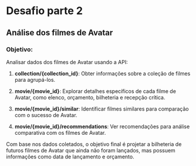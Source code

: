 # Desafio parte 2
## Análise dos filmes de Avatar
### Objetivo:
Analisar dados dos filmes de Avatar usando a API:

1. **collection/{collection_id}**: Obter informações sobre a coleção de filmes para agrupá-los.

2. **movie/{movie_id}**: Explorar detalhes específicos de cada filme de Avatar, como elenco, orçamento, bilheteria e recepção crítica.

3. **movie/{movie_id}/similar**: Identificar filmes similares para comparação com o sucesso de Avatar.

4. **movie/{movie_id}/recommendations**: Ver recomendações para análise comparativa com os filmes de Avatar.

Com base nos dados coletados, o objetivo final é projetar a bilheteria de futuros filmes de Avatar que ainda não foram lançados, mas possuem informações como data de lançamento e orçamento.